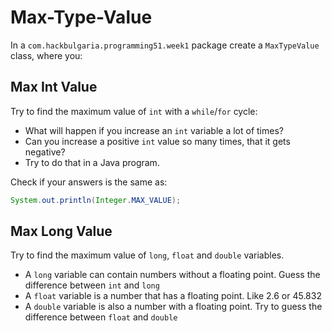 # Max-Type-Value

In a `com.hackbulgaria.programming51.week1` package create a `MaxTypeValue` class, where you:

## Max Int Value

Try to find the maximum value of `int` with a `while`/`for` cycle:

* What will happen if you increase an `int` variable a lot of times?
* Can you increase a positive `int` value so many times, that it gets negative?
* Try to do that in a Java program.

Check if your answers is the same as:

```java
System.out.println(Integer.MAX_VALUE);
```

## Max Long Value

Try to find the maximum value of `long`, `float` and `double` variables.

* A `long` variable can contain numbers without a floating point. Guess the difference between `int` and `long`
* A `float` variable is a number that has a floating point. Like 2.6 or 45.832
* A `double` variable is also a number with a floating point. Try to guess the difference between `float` and `double`
